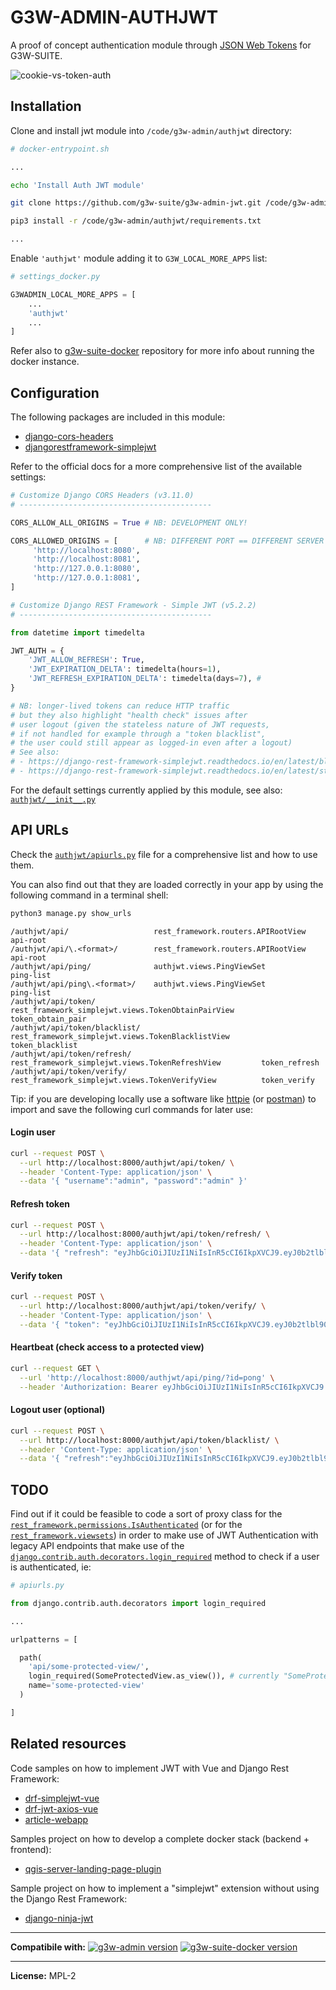 # G3W-ADMIN-AUTHJWT

A proof of concept authentication module through [JSON Web Tokens](https://jwt.io/) for G3W-SUITE.

![cookie-vs-token-auth](https://user-images.githubusercontent.com/9614886/208136975-baf1b19e-9913-44bd-94dd-f5e455b18ea5.png)

## Installation

Clone and install jwt module into `/code/g3w-admin/authjwt` directory:

```sh
# docker-entrypoint.sh

...

echo 'Install Auth JWT module'

git clone https://github.com/g3w-suite/g3w-admin-jwt.git /code/g3w-admin/authjwt

pip3 install -r /code/g3w-admin/authjwt/requirements.txt

...
```

Enable `'authjwt'` module adding it to `G3W_LOCAL_MORE_APPS` list:

```py
# settings_docker.py

G3WADMIN_LOCAL_MORE_APPS = [
    ...
    'authjwt'
    ...
]
```


Refer also to [g3w-suite-docker](https://github.com/g3w-suite/g3w-suite-docker) repository for more info about running the docker instance.

## Configuration

The following packages are included in this module:

- [django-cors-headers](https://github.com/adamchainz/django-cors-headers#configuration)
- [djangorestframework-simplejwt](https://django-rest-framework-simplejwt.readthedocs.io/en/latest/)

Refer to the official docs for a more comprehensive list of the available settings:

```py
# Customize Django CORS Headers (v3.11.0)
# -------------------------------------------

CORS_ALLOW_ALL_ORIGINS = True # NB: DEVELOPMENT ONLY!

CORS_ALLOWED_ORIGINS = [      # NB: DIFFERENT PORT == DIFFERENT SERVER
     'http://localhost:8080',
     'http://localhost:8081',
     'http://127.0.0.1:8080',
     'http://127.0.0.1:8081',
]
```

```py
# Customize Django REST Framework - Simple JWT (v5.2.2)
# -------------------------------------------

from datetime import timedelta

JWT_AUTH = {
    'JWT_ALLOW_REFRESH': True,
    'JWT_EXPIRATION_DELTA': timedelta(hours=1),        
    'JWT_REFRESH_EXPIRATION_DELTA': timedelta(days=7), # 
}

# NB: longer-lived tokens can reduce HTTP traffic
# but they also highlight "health check" issues after
# user logout (given the stateless nature of JWT requests,
# if not handled for example through a "token blacklist",
# the user could still appear as logged-in even after a logout)
# See also:
# - https://django-rest-framework-simplejwt.readthedocs.io/en/latest/blacklist_app.html
# - https://django-rest-framework-simplejwt.readthedocs.io/en/latest/stateless_user_authentication.html
```

For the default settings currently applied by this module, see also: [`authjwt/__init__.py`](__init__.py) 

## API URLs

Check the [`authjwt/apiurls.py`](apiurls.py) file for a comprehensive list and how to use them.

You can also find out that they are loaded correctly in your app by using the following command in a terminal shell:

```sh
python3 manage.py show_urls
```

```log
/authjwt/api/                   rest_framework.routers.APIRootView                      api-root
/authjwt/api/\.<format>/        rest_framework.routers.APIRootView                      api-root
/authjwt/api/ping/              authjwt.views.PingViewSet                               ping-list
/authjwt/api/ping\.<format>/    authjwt.views.PingViewSet                               ping-list
/authjwt/api/token/             rest_framework_simplejwt.views.TokenObtainPairView      token_obtain_pair
/authjwt/api/token/blacklist/   rest_framework_simplejwt.views.TokenBlacklistView       token_blacklist
/authjwt/api/token/refresh/     rest_framework_simplejwt.views.TokenRefreshView         token_refresh
/authjwt/api/token/verify/      rest_framework_simplejwt.views.TokenVerifyView          token_verify
```

Tip: if you are developing locally use a software like [httpie](https://httpie.io/) (or [postman](https://www.postman.com/)) to import and save the following curl commands for later use:

#### Login user

```sh
curl --request POST \
  --url http://localhost:8000/authjwt/api/token/ \
  --header 'Content-Type: application/json' \
  --data '{ "username":"admin", "password":"admin" }'
```

#### Refresh token

```sh
curl --request POST \
  --url http://localhost:8000/authjwt/api/token/refresh/ \
  --header 'Content-Type: application/json' \
  --data '{ "refresh": "eyJhbGciOiJIUzI1NiIsInR5cCI6IkpXVCJ9.eyJ0b2tlbl90eXBlIjoicmVmcmVzaCIsImV4cCI6MTY3MTI2NTIyNiwiaWF0IjoxNjcxMTc4ODI2LCJqdGkiOiI3OGFiODU2MjcyZWM0YjAxOWI1Y2M4NTA1ZmNiMTIwOSIsInVzZXJfaWQiOjJ9.AAKmj8I3IN936PrOcxqGmsImWVkFk2AtsFJSE_o4dlY" }'
```

#### Verify token

```sh
curl --request POST \
  --url http://localhost:8000/authjwt/api/token/verify/ \
  --header 'Content-Type: application/json' \
  --data '{ "token": "eyJhbGciOiJIUzI1NiIsInR5cCI6IkpXVCJ9.eyJ0b2tlbl90eXBlIjoicmVmcmVzaCIsImV4cCI6MTY3MTI3NTg4NSwiaWF0IjoxNjcxMTg5NDg1LCJqdGkiOiIxMTk2NWNiNGFkYjE0ZmEzOTUxYzBhOTkxNDlhZWMwNyIsInVzZXJfaWQiOjJ9.YA4MesWfQcbYip6EhRxZoQAFxoZeBdlJdCrEme8sTc0" }'
```

#### Heartbeat (check access to a protected view)

```sh
curl --request GET \
  --url 'http://localhost:8000/authjwt/api/ping/?id=pong' \
  --header 'Authorization: Bearer eyJhbGciOiJIUzI1NiIsInR5cCI6IkpXVCJ9.eyJ0b2tlbl90eXBlIjoiYWNjZXNzIiwiZXhwIjoxNjcxMTgyNDIxLCJpYXQiOjE2NzExODIxMjEsImp0aSI6IjI5YjQyN2ZlYjRkMjQ3YmM4NDAzODcyY2VhOTM2NWI5IiwidXNlcl9pZCI6Mn0.P6E7r9BCEFMzkTohJR4EMW1m8wm4DGZ03232mJO6vQI'
```

#### Logout user (optional)

```sh
curl --request POST \
  --url http://localhost:8000/authjwt/api/token/blacklist/ \
  --header 'Content-Type: application/json' \
  --data '{ "refresh":"eyJhbGciOiJIUzI1NiIsInR5cCI6IkpXVCJ9.eyJ0b2tlbl90eXBlIjoicmVmcmVzaCIsImV4cCI6MTY3MTI3NTg4NSwiaWF0IjoxNjcxMTg5NDg1LCJqdGkiOiIxMTk2NWNiNGFkYjE0ZmEzOTUxYzBhOTkxNDlhZWMwNyIsInVzZXJfaWQiOjJ9.YA4MesWfQcbYip6EhRxZoQAFxoZeBdlJdCrEme8sTc0" }'
```

## TODO

Find out if it could be feasible to code a sort of proxy class for the [`rest_framework.permissions.IsAuthenticated`](https://www.django-rest-framework.org/api-guide/permissions/#isauthenticated) (or for the [`rest_framework.viewsets`](https://www.django-rest-framework.org/api-guide/viewsets/)) in order to make use of JWT Authentication with legacy API endpoints that make use of the [`django.contrib.auth.decorators.login_required`](https://docs.djangoproject.com/en/2.2/topics/auth/default/#django.contrib.auth.decorators.login_required) method to check if a user is authenticated, ie:

```py
# apiurls.py

from django.contrib.auth.decorators import login_required

...

urlpatterns = [

  path(
    'api/some-protected-view/',
    login_required(SomeProtectedView.as_view()), # currently "SomeProtectedView" doesn't support JWT Auth
    name='some-protected-view'
  )

]
```

## Related resources

Code samples on how to implement JWT with Vue and Django Rest Framework:

- [drf-simplejwt-vue](https://github.com/SimpleJWT/drf-SimpleJWT-Vue)
- [drf-jwt-axios-vue](https://daniel.feldroy.com/posts/drf-jwt-axios-vue)
- [article-webapp](https://github.com/smnenko/article-webapp)

Samples project on how to develop a complete docker stack (backend + frontend):
- [qgis-server-landing-page-plugin](https://github.com/elpaso/qgis-server-landing-page-plugin)

Sample project on how to implement a "simplejwt" extension without using the Django Rest Framework:
- [django-ninja-jwt](https://github.com/eadwinCode/django-ninja-jwt)


---

**Compatibile with:**
[![g3w-admin version](https://img.shields.io/badge/g3w--admin-3.5-1EB300.svg?style=flat)](https://github.com/g3w-suite/g3w-admin/tree/v.3.5.x)
[![g3w-suite-docker version](https://img.shields.io/badge/g3w--suite--docker-3.5-1EB300.svg?style=flat)](https://github.com/g3w-suite/g3w-suite-docker/tree/v3.5.x)

---

**License:** MPL-2
